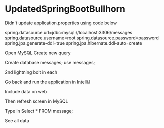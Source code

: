 # UpdatedSpringBootBullhorn

Didn't update application.properties using code below

spring.datasource.url=jdbc:mysql://localhost:3306/messages
spring.datasource.username=root
spring.datasource.password=password
spring.jpa.generate-ddl=true
spring.jpa.hibernate.ddl-auto=create

Open MySQL
Create new query

Create database messages;
use messages; 

2nd lightning bolt in each

Go back and run the application in IntelliJ

Include data on web

Then refresh screen in MySQL

Type in Select * FROM message;

See all data
